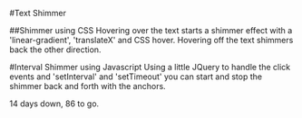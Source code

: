 #Text Shimmer

##Shimmer using CSS 
Hovering over the text starts a shimmer effect with a 'linear-gradient', 'translateX' and CSS hover. Hovering off the text shimmers back the other direction.

#Interval Shimmer using Javascript
Using a little JQuery to handle the click events and 'setInterval' and 'setTimeout' you can start and stop the shimmer back and forth with the anchors.


14 days down, 86 to go.